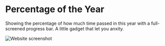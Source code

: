 # Percentage of the Year
Showing the percentage of how much time passed in this year with a full-screened progress bar. A little gadget that let you anxity.

![Website screenshot](https://s2.loli.net/2024/09/12/luBfsn2IbkRN7Pi.jpg)
